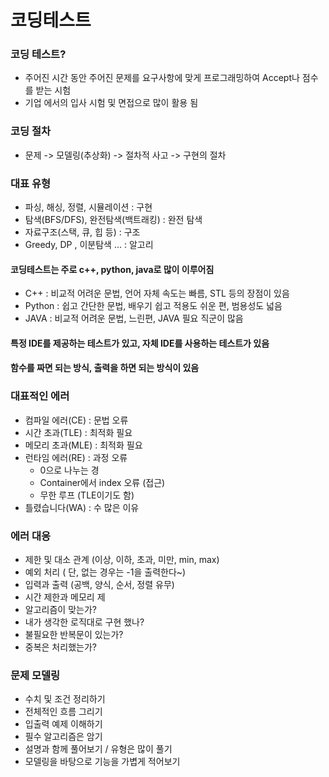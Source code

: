 # 코딩테스트

### 코딩 테스트?

* 주어진 시간 동안 주어진 문제를 요구사항에 맞게 프로그래밍하여 Accept나 점수를 받는 시험
* 기업 에서의 입사 시험 및 면접으로 많이 활용 됨

### 코딩 절차

* 문제 -> 모델링(추상화) -> 절차적 사고 -> 구현의 절차

### 대표 유형

* 파싱, 해싱, 정렬, 시뮬레이션 : 구현
* 탐색(BFS/DFS), 완전탐색(백트래킹) : 완전 탐색
* 자료구조(스택, 큐, 힙 등) : 구조
* Greedy, DP , 이분탐색 ... : 알고리&#x20;

#### 코딩테스트는 주로 c++, python, java로 많이 이루어짐

* C++ : 비교적 어려운 문법, 언어 자체 속도는 빠름, STL 등의 장점이 있음
* Python : 쉽고 간단한 문법, 배우기 쉽고 적용도 쉬운 편, 범용성도 넓음
* JAVA : 비교적 어려운 문법, 느린편, JAVA 필요 직군이 많음

#### 특정 IDE를 제공하는 테스트가 있고, 자체 IDE를 사용하는 테스트가 있음

#### 함수를 짜면 되는 방식, 출력을 하면 되는 방식이 있음

### 대표적인 에러

* 컴파일 에러(CE) : 문법 오류
* 시간 초과(TLE) : 최적화 필요
* 메모리 초과(MLE) : 최적화 필요
* 런타임 에러(RE) : 과정 오류
  * 0으로 나누는 경
  * Container에서 index 오류 (접근)
  * 무한 루프 (TLE이기도 함)
* 틀렸습니다(WA) : 수 많은 이유

### 에러 대응

* 제한 및 대소 관계 (이상, 이하, 초과, 미만, min, max)
* 예외 처리 ( 단, 없는 경우는 -1을 출력한다\~)
* 입력과 출력 (공백, 양식, 순서, 정렬 유무)
* 시간 제한과 메모리 제
* 알고리즘이 맞는가?
* 내가 생각한 로직대로 구현 했나?
* 불필요한 반복문이 있는가?
* 중복은 처리했는가?

### 문제 모델링

* 수치 및 조건 정리하기
* 전체적인 흐름 그리기
* 입출력 예제 이해하기
* 필수 알고리즘은 암기
* 설명과 함께 풀어보기 / 유형은 많이 풀기
* 모델링을 바탕으로 기능을 가볍게 적어보기





